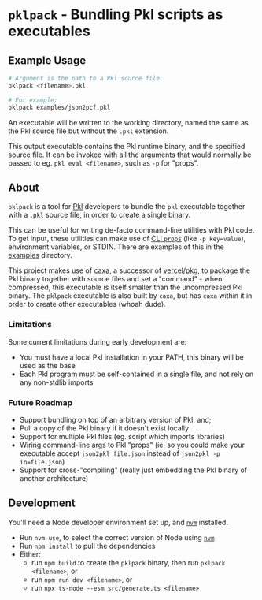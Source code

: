 # `pklpack` - Bundling Pkl scripts as executables

## Example Usage

```sh
# Argument is the path to a Pkl source file.
pklpack <filename>.pkl

# For example:
pklpack examples/json2pcf.pkl
```

An executable will be written to the working directory, named the same as
the Pkl source file but without the `.pkl` extension.

This output executable contains the Pkl runtime binary, and the specified source file. It can be invoked with all the arguments that would normally be passed
to eg. `pkl eval <filename>`, such as `-p` for "props".

## About

`pklpack` is a tool for [Pkl](https://pkl-lang.org/) developers to bundle the `pkl` executable together with a `.pkl` source file, in order to create a single binary.

This can be useful for writing de-facto command-line utilities with Pkl code. To get input, these utilities can make use of [CLI `props`](https://pkl-lang.org/main/current/pkl-cli/index.html#usage) (like `-p key=value`), environment variables, or STDIN. There are examples of this in the [examples](./examples) directory.

This project makes use of [caxa](https://www.npmjs.com/package/caxa), a successor of [vercel/pkg](https://github.com/vercel/pkg), to package the Pkl binary together with source files and set a "command" - when compressed, this executable is itself smaller than the uncompressed Pkl binary. The `pklpack` executable is also built by `caxa`, but has `caxa` within it in order to create other executables (whoah dude).

### Limitations

Some current limitations during early development are:

- You must have a local Pkl installation in your PATH, this binary will be used as the base
- Each Pkl program must be self-contained in a single file, and not rely on any non-stdlib imports

### Future Roadmap

- Support bundling on top of an arbitrary version of Pkl, and;
- Pull a copy of the Pkl binary if it doesn't exist locally
- Support for multiple Pkl files (eg. script which imports libraries)
- Wiring command-line args to Pkl "props" (ie. so you could make your executable accept `json2pkl file.json` instead of `json2pkl -p in=file.json`)
- Support for cross-"compiling" (really just embedding the Pkl binary of another architecture)

## Development

You'll need a Node developer environment set up, and [`nvm`](https://github.com/nvm-sh/nvm) installed.

- Run `nvm use`, to select the correct version of Node using [`nvm`](https://github.com/nvm-sh/nvm)
- Run `npm install` to pull the dependencies
- Either:
  - run `npm build` to create the `pklpack` binary, then run `pklpack <filename>`, or
  - run `npm run dev <filename>`, or
  - run `npx ts-node --esm src/generate.ts <filename>`
